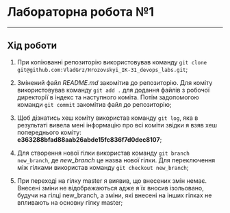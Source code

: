 # Лабораторна робота №1  
***
## Хід роботи
1. При копіюванні репозиторію використовував команду `git clone git@github.com:VladGrz/Hrozovskyi_IK-31_devops_labs.git`;


2. Змінений файл _README.md_ закомітив до репозиторію. Для коміту використовував команду `git add .` для додання файлів з робочої директорії в індекс та наступного коміта. Потім задопомогою команди `git commit` закомітив файл до репозиторію;


3. Щоб дізнатись хеш коміту використав команду `git log`, яка в результаті вивела мені інформацію про всі коміти звідки я взяв хеш попереднього коміту: __e363288bfad88aab26abde15fc836f7d0dec8107__;


4. Для створення нової гілки використав команду `git branch new_branch`, де *new_branch* це назва нової гілки. Для переключення між гілками використав команду `git checkout new_branch`;


5. При переході на гілку master я виявив, що внесених змін немає. Внесені зміни не відображаються адже я їх вносив ізольовано, будучи на гілці new_branch, а зміни, які внесені на інших гілках не впливають на основну гілку master;